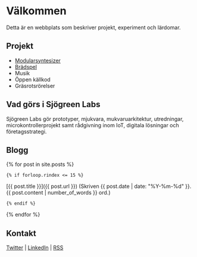 # Välkommen

Detta är en webbplats som beskriver projekt, experiment och lärdomar.

## Projekt

* [Modularsyntesizer](/synthesizer.html)
* [Brädspel](https://boardgamegeek.com/collection/user/barse?gallery=small&rankobjecttype=subtype&rankobjectid=1&columns=title%7Cstatus%7Cversion%7Crating%7Cbggrating%7Cplays%7Ccomment%7Ccommands&geekranks=Board+Game+Rank&own=1&objecttype=thing&ff=1&subtype=boardgame)
* Musik
* Öppen källkod
* Gräsrotsrörelser

## Vad görs i Sjögreen Labs

Sjögreen Labs gör prototyper, mjukvara, mukvaruarkitektur, utredningar, microkontrollerprojekt samt rådgivning inom IoT, digitala lösningar och företagsstrategi.

## Blogg

{% for post in site.posts %}

    {% if forloop.rindex <= 15 %}

[{{ post.title }}]({{ post.url }}) (Skriven {{ post.date | date: "%Y-%m-%d" }}. {{ post.content | number_of_words }} ord.)

    {% endif %}

{% endfor %}

## Kontakt

[Twitter](https://twitter.com/barse) | [LinkedIn](https://www.linkedin.com/in/larssjogreen/) | [RSS](/feed.xml)